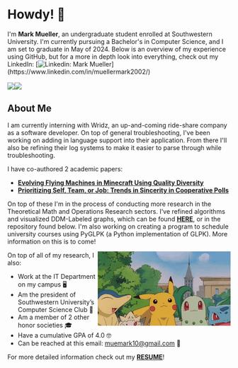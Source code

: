 # Howdy! 🤠

I'm <b> Mark Mueller</b>, an undergraduate student enrolled at Southwestern University. I'm currently pursuing a Bachelor's in Computer Science, and I am set to graduate in May of 2024. Below is an overview of my experience using GitHub, but for a more in depth look into everything, check out my LinkedIn: [![Linkedin: Mark Mueller](https://img.shields.io/badge/-MarkMueller-blue?style=flat-square&logo=Linkedin&logoColor=white&link=[https://www.linkedin.com/in/muellermark2002/](https://www.linkedin.com/in/muellermark2002/))](https://www.linkedin.com/in/muellermark2002/)


  <img align="center" src="https://github-readme-stats-copy.vercel.app/api/top-langs/?username=MuellMark&theme=tokyonight&show_icons=true&count_private=true&size_weight=0.5&count_weight=0.5&layout=donut" /><img align="center" src="https://github-readme-stats.vercel.app/api?username=MuellMark&show_icons=true&theme=tokyonight&line_height=28&include_all_commits&count_private=true" />

## About Me

I am currently interning with Wridz, an up-and-coming ride-share company as a software developer. On top of general troubleshooting, I've been working on adding in language support into their application. From there I'll also be refining their log systems to make it easier to parse through while troubleshooting.

I have co-authored 2 academic papers:
 - **[Evolving Flying Machines in Minecraft Using Quality Diversity](https://dl.acm.org/doi/10.1145/3583131.3590352)**
 - **[Prioritizing Self, Team, or Job: Trends in Sincerity in Cooperative Polls](https://link.springer.com/chapter/10.1007/978-3-031-16538-2_4)**

On top of these I'm in the process of conducting more research in the Theoretical Math and Operations Research sectors. I've refined algorithms and visualized DDM-Labeled graphs, which can be found **[HERE](https://github.com/MuellMark/DDMGraphLabelingGenerator)**, or in the repository found below. I'm also working on creating a program to schedule university courses using PyGLPK (a Python implementation of GLPK). More information on this is to come!

<img align='right' src='https://github.com/MuellMark/MuellMark/blob/main/happy%20pokemon%20gif.gif' width='300'>

On top of all of my research, I also:
- Work at the IT Department on my campus 🖥
- Am the president of Southwestern University’s Computer Science Club 👾
- Am a member of 2 other honor societies 🎓
- Have a cumulative GPA of 4.0 🤓
- Can be reached at this email: muemark10@gmail.com 📧

For more detailed information check out my **[RESUME](https://github.com/MuellMark/MuellMark/blob/main/mark_mueller_resume.pdf)**!

